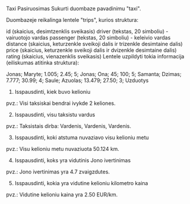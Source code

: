 Taxi
Pasiruosimas
Sukurti duombaze pavadinimu "taxi".

Duombazeje reikalinga lentele "trips", kurios struktura:

id (skaicius, desimtzenklis sveikasis)
driver (tekstas, 20 simboliu) - vairuotojo vardas
passenger (tekstas, 20 simboliu) - keleivio vardas
distance (skaicius, keturzenkle sveikoji dalis ir trizenkle desimtaine dalis)
price (skaicius, keturzenkle sveikoji dalis ir dvizenkle desimtaine dalis)
rating (skaicius, vienazenklis sveikasis)
Lentele uzpildyti tokia informacija (eiliskumas atitinka struktura):

Jonas; Maryte; 1.005; 2.45; 5;
Jonas; Ona; 45; 100; 5;
Samanta; Dzimas; 7.777; 30.99; 4;
Saule; Azuolas; 13.479; 27.50; 3;
Uzduotys
1. Isspausdinti, kiek buvo kelioniu

pvz.: Visi taksiskai bendrai ivykde 2 keliones.

2. Isspausdinti, visu taksistu vardus

pvz.: Taksistais dirba: Vardenis, Vardenis, Vardenis.

3. Isspausdinti, koki atstuma nuvaziavo visu kelioniu metu

pvz.: Visu kelioniu metu nuvaziuota 50.124 km.

4. Isspausdinti, koks yra vidutinis Jono ivertinimas

pvz.: Jono ivertinimas yra 4.7 zvaigzdutes.

5. Isspausdinti, kokia yra vidutine kelioniu kilometro kaina

pvz.: Vidutine kelioniu kaina yra 2.50 EUR/km.
